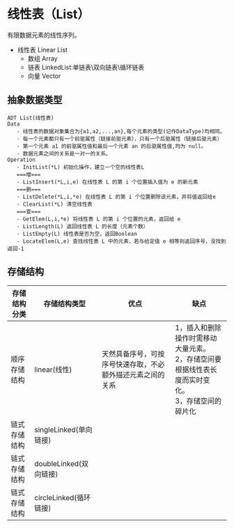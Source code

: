# 线性表（List）

有限数据元素的线性序列。

- 线性表 Linear List
  - 数组 Array
  - 链表 LinkedList:单链表\双向链表\循环链表
  - 向量 Vector

## 抽象数据类型

```
ADT List(线性表)
Data
   - 线性表的数据对象集合为{a1,a2,...,an},每个元素的类型(记作DataType)均相同。
   - 每一个元素都只有一个前驱属性（链接前驱元素），只有一个后驱属性（链接后驱元素）
   - 第一个元素 a1 的前驱属性值和最后一个元素 an 的后驱属性值,均为 null。
   - 数据元素之间的关系是一对一的关系。
Operation
   - InitList(*L) 初始化操作，建立一个空的线性表L
   ===增===
   - ListInsert(*L,i,e) 在线性表 L 的第 i 个位置插入值为 e 的新元素
   ===删===
   - ListDelete(*L,i,*e) 在线性表 L 的第 i 个位置删除该元素，并将值返回给e
   - ClearList(*L) 清空线性表
   ===查===
   - GetElem(L,i,*e) 将线性表 L 的第 i 个位置的元素，返回给 e
   - ListLength(L) 返回线性表 L 的长度（元素个数）
   - ListEmpty(L) 线性表是否为空，返回Boolean
   - LocateElem(L,e) 查找线性表 L 中的元素，若与给定值 e 相等则返回序号，没找到返回-1
```

## 存储结构

| 存储结构分类 | 存储结构类型           | 优点                                                       | 缺点                                                                                                  |
| ------------ | ---------------------- | ---------------------------------------------------------- | ----------------------------------------------------------------------------------------------------- |
| 顺序存储结构 | linear(线性)           | 天然具备序号，可按序号快速存取，不必额外描述元素之间的关系 | 1，插入和删除操作时需移动大量元素。<br>2，存储空间要根据线性表长度而实时变化。<br>3，存储空间的碎片化 |
| 链式存储结构 | singleLinked(单向链接) |                                                            |                                                                                                       |
| 链式存储结构 | doubleLinked(双向链接) |                                                            |                                                                                                       |
| 链式存储结构 | circleLinked(循环链接) |                                                            |                                                                                                       |
